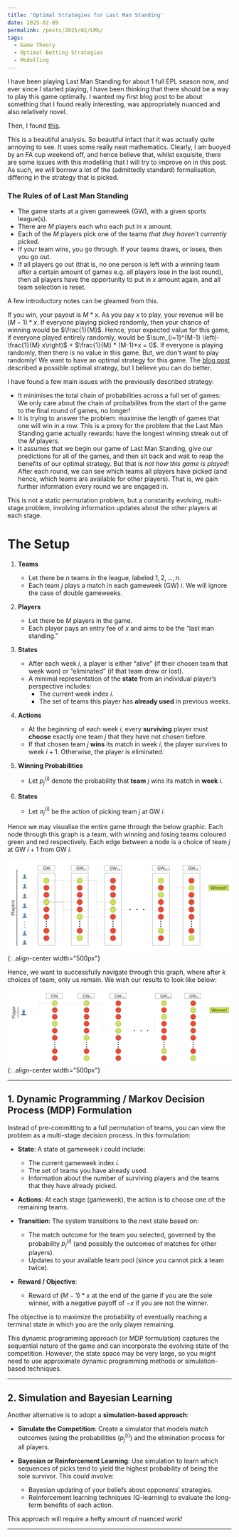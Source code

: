 ```yaml
---
title: 'Optimal Strategies for Last Man Standing'
date: 2025-02-09
permalink: /posts/2025/02/LMS/
tags:
  - Game Theory
  - Optimal Betting Strategies
  - Modelling
---
```


I have been playing Last Man Standing for about 1 full EPL season now, and ever since I started playing, I have been thinking that there should be a way to play this game optimally. I wanted my first blog post to be about something that I found really interesting, was appropriately nuanced and also relatively novel.

Then, I found [this](https://www.danialdervovic.com/2018/05/13/last-man-standing.html).

This is a beautiful analysis. So beautiful infact that it was actually quite annoying to see. It uses some really neat mathematics. Clearly, I am buoyed by an FA cup weekend off, and hence believe that, whilst exquisite, there are some issues with this modelling that I will try to improve on in this post. As such, we will borrow a lot of the (admittedly standard) formalisation, differing in the strategy that is picked.


### The Rules of of Last Man Standing
- The game starts at a given gameweek (GW), with a given sports league(s). 
- There are $M$ players each who each put in $x$ amount.
- Each of the $M$ players pick one of the teams _that they haven't currently_ picked.
- If your team wins, you go through. If your teams draws, or loses, then you go out. 
- If all players go out (that is, no one person is left with a winning team after a certain amount of games e.g. all players lose in the last round), then all players have the opportunity to put in $x$ amount again, and all team selection is reset.

A few introductory notes can be gleamed from this. 

If you win, your payout is $M*x$. As you pay $x$ to play, your revenue will be $(M-1)*x$. If everyone playing picked randomly, then your chance of winning would be $\frac{1}{M}$. Hence, your expected value for this game, if everyone played entirely randomly, would be $\sum_{i=1}^{M-1} \left(-\frac{1}{M} x\right)$ + $\frac{1}{M} * (M-1)*x = 0$. If everyone is playing randomly, then there is no value in this game. But, we don't want to play randomly! We want to have an optimal strategy for this game. The [blog post](https://www.danialdervovic.com/2018/05/13/last-man-standing.html) described a possible optimal strategy, but I believe you can do better.

I have found a few main issues with the previously described strategy:
- It minimises the total chain of probabilities across a full set of games: We only care about the chain of probabilites from the start of the game to the final round of games, no longer!
- It is trying to answer the problem: maximise the length of games that one will win in a row. This is a proxy for the problem that the Last Man Standing game actually rewards: have the longest winning streak out of the $M$ players.
- It assumes that we begin our game of Last Man Standing, give our predictions for all of the games, and then sit back and wait to reap the benefits of our optimal strategy. But that is _not how this game is played_! After each round, we can see which teams all players have picked (and hence, which teams are available for other players). That is, we gain further information every round we are engaged in. 

This is not a static permutation problem, but a constanlty evolving, multi-stage problem, involving information updates about the other players at each stage.


# The Setup

1. **Teams**  
   - Let there be $n$ teams in the league, labeled $1, 2, \dots, n$.
   - Each team $j$ plays a match in each gameweek (GW) $i$. We will ignore the case of double gameweeks.

2. **Players**  
   - Let there be $M$ players in the game.
   - Each player pays an entry fee of $x$ and aims to be the “last man standing.”

3. **States**  
   - After each week $i$, a player is either “alive” (if their chosen team that week won) or “eliminated” (if that team drew or lost).
   - A minimal representation of the **state** from an individual player’s perspective includes:
     - The current week index $i$.
     - The set of teams this player has **already used** in previous weeks.

4. **Actions**  
   - At the beginning of each week $i$, every **surviving** player must **choose** exactly one team $j$ that they have not chosen before.
   - If that chosen team $j$ **wins** its match in week $i$, the player survives to week $i+1$. Otherwise, the player is eliminated.

5. **Winning Probabilities**  
   - Let $p_j^{(i)}$ denote the probability that **team** $j$ wins its match in **week** $i$.

6. **States**
   - Let $a_j^{(i)}$ be the action of picking team $j$ at GW $i$. 

Hence we may visualise the entire game through the below graphic. Each node through this graph is a team, with winning and losing teams coloured green and red respectively. Each edge between a node is a choice of team $j$ at GW $i+1$ from GW $i$.

![graphic for whole team](/images/file_tables.jpg){: .align-center width="500px"}

Hence, we want to successfully navigate through this graph, where after $k$ choices of team, only us remain. We wish our results to look like below:

![graphic for whole team](/images/graphic_notables.jpg){: .align-center width="500px"}

---

## 1. Dynamic Programming / Markov Decision Process (MDP) Formulation

Instead of pre-committing to a full permutation of teams, you can view the problem as a multi-stage decision process. In this formulation:

- **State**: A state at gameweek $i$ could include:
  - The current gameweek index $i$.
  - The set of teams you have already used.
  - Information about the number of surviving players and the teams that they have already picked.
  
- **Actions**: At each stage (gameweek), the action is to choose one of the remaining teams.
  
- **Transition**: The system transitions to the next state based on:
  - The match outcome for the team you selected, governed by the probability $p_j^{(i)}$ (and possibly the outcomes of matches for other players).
  - Updates to your available team pool (since you cannot pick a team twice).

- **Reward / Objective**:  
  - Reward of $(M-1)*x$ at the end of the game if you are the sole winner, with a negative payoff of $-x$ if you are not the winner.

The objective is to maximize the probability of eventually reaching a terminal state in which you are the only player remaining.
  
This dynamic programming approach (or MDP formulation) captures the sequential nature of the game and can incorporate the evolving state of the competition. However, the state space may be very large, so you might need to use approximate dynamic programming methods or simulation-based techniques.

---

## 2. Simulation and Bayesian Learning

Another alternative is to adopt a **simulation-based approach**:

- **Simulate the Competition**: Create a simulator that models match outcomes (using the probabilities ($p_j^{(i)}$) and the elimination process for all players.
  
- **Bayesian or Reinforcement Learning**: Use simulation to learn which sequences of picks tend to yield the highest probability of being the sole survivor. This could involve:
  - Bayesian updating of your beliefs about opponents’ strategies.
  - Reinforcement learning techniques (Q-learning) to evaluate the long-term benefits of each action.
  
This approach will require a hefty amount of nuanced work!

---
